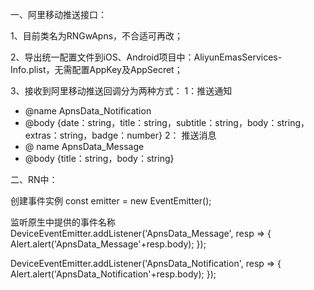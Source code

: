 一、阿里移动推送接口：

1、目前类名为RNGwApns，不合适可再改；

2、导出统一配置文件到iOS、Android项目中：AliyunEmasServices-Info.plist，无需配置AppKey及AppSecret；

3、接收到阿里移动推送回调分为两种方式：
1：推送通知
* @name ApnsData_Notification
* @body  {date：string，title：string，subtitle：string，body：string，extras：string，badge：number} 
2： 推送消息
 * @ name ApnsData_Message
 * @body  {title：string，body：string} 

二、RN中：

创建事件实例
const emitter = new EventEmitter();

监听原生中提供的事件名称
DeviceEventEmitter.addListener('ApnsData_Message', resp => {
Alert.alert('ApnsData_Message'+resp.body);
});

DeviceEventEmitter.addListener('ApnsData_Notification', resp => {
Alert.alert('ApnsData_Notification'+resp.body);
});
